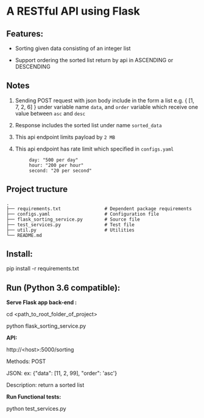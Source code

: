 # A RESTful API using Flask

## Features:
* Sorting given data consisting of an integer list

* Support ordering the sorted list return by api in ASCENDING or DESCENDING 

## Notes
1. Sending POST request with json body include  in the form a list e.g. { [1, 7, 2, 6] } under variable name `data`, and `order` variable which  receive one value between `asc` and `desc` 
2. Response includes the sorted list under name `sorted_data` 
3. This api endpoint limits payload by `2 MB`
4. This api endpoint has rate limit which specified in `configs.yaml`

        
            day: "500 per day"
            hour: "200 per hour"
            second: "20 per second"
        


## Project tructure

    .
    ├── requirements.txt                # Dependent package requirements
    ├── configs.yaml                    # Configuration file
    ├── flask_sorting_service.py        # Source file
    ├── test_services.py                # Test file
    ├── util.py                         # Utilities
    └── README.md


## Install:

pip install -r requirements.txt

## Run (Python 3.6 compatible):
**Serve Flask app back-end :**

cd <path_to_root_folder_of_project>

python flask_sorting_service.py

**API:**

http://\<host>:5000/sorting

Methods: POST

JSON: ex: {"data": [11, 2, 99], "order": 'asc'}

Description: return a sorted list


**Run Functional tests:**

python test_services.py


